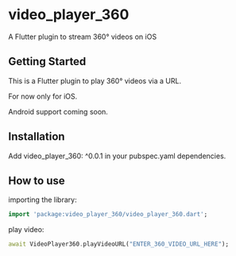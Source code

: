 # video_player_360

A Flutter plugin to stream 360° videos on iOS

## Getting Started

This is a Flutter plugin to play 360° videos via a URL. 

For now only for iOS.

Android support coming soon.

## Installation
Add video_player_360: ^0.0.1 in your pubspec.yaml dependencies.

## How to use #
importing the library:
``` dart
import 'package:video_player_360/video_player_360.dart';
```
play video:
``` dart
await VideoPlayer360.playVideoURL("ENTER_360_VIDEO_URL_HERE");
```